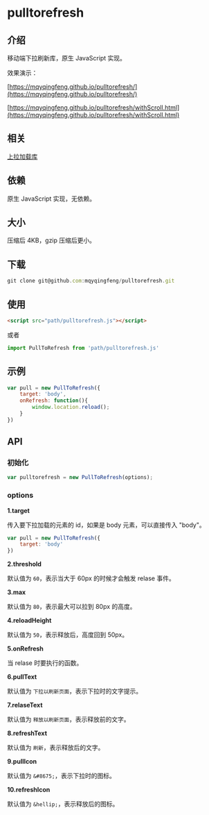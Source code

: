 # pulltorefresh

## 介绍

移动端下拉刷新库，原生 JavaScript 实现。

效果演示：

[https://mqyqingfeng.github.io/pulltorefresh/](https://mqyqingfeng.github.io/pulltorefresh/)

[https://mqyqingfeng.github.io/pulltorefresh/withScroll.html](https://mqyqingfeng.github.io/pulltorefresh/withScroll.html)

## 相关

[上拉加载库](https://github.com/mqyqingfeng/pulltoload)

## 依赖

原生 JavaScript 实现，无依赖。

## 大小

压缩后 4KB，gzip 压缩后更小。

## 下载

```js
git clone git@github.com:mqyqingfeng/pulltorefresh.git
```

## 使用

```html
<script src="path/pulltorefresh.js"></script>
```

或者

```js
import PullToRefresh from 'path/pulltorefresh.js'
```

## 示例

```js
var pull = new PullToRefresh({
    target: 'body',
    onRefresh: function(){
        window.location.reload();
    }
})
```

## API

### 初始化

```js
var pulltorefresh = new PullToRefresh(options);
```

### options

**1.target**

传入要下拉加载的元素的 id，如果是 body 元素，可以直接传入 "body"。

```js
var pull = new PullToRefresh({
    target: 'body'
})
```

**2.threshold**

默认值为 `60`，表示当大于 60px 的时候才会触发 relase 事件。

**3.max**

默认值为 `80`，表示最大可以拉到 80px 的高度。

**4.reloadHeight**

默认值为 `50`，表示释放后，高度回到 50px。

**5.onRefresh**

当 relase 时要执行的函数。

**6.pullText**

默认值为 `下拉以刷新页面`，表示下拉时的文字提示。

**7.relaseText**

默认值为 `释放以刷新页面`，表示释放前的文字。

**8.refreshText**

默认值为 `刷新`，表示释放后的文字。

**9.pullIcon**

默认值为 `&#8675;`，表示下拉时的图标。

**10.refreshIcon**

默认值为 `&hellip;`，表示释放后的图标。
